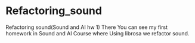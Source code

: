 # Refactoring_sound

Refactoring sound(Sound and AI hw 1)
There You can see my first homework in Sound and AI Course where
Using librosa we refactor sound.
